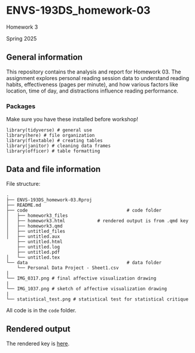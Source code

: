 # ENVS-193DS_homework-03
Homework 3

Spring 2025

## General information

This repository contains the analysis and report for Homework 03. The assignment explores personal reading session data to understand reading habits, effectiveness (pages per minute), and how various factors like location, time of day, and distractions influence reading performance.

### Packages

Make sure you have these installed before workshop!

```
library(tidyverse) # general use
library(here) # file organization
library(flextable) # creating tables
library(janitor) # cleaning data frames
library(officer) # table formatting
```

## Data and file information

File structure:

```
.
├── ENVS-193DS_homework-03.Rproj
├── README.md
├── code                                     # code folder
│   ├── homework3_files             
│   ├── homework3.html            # rendered output is from .qmd key
│   ├── homework3.qmd
│   ├── untitled_files
│   ├── untitled.aux
    ├── untitled.html 
    ├── untitled.log
    ├── untitled.pdf
│   └── untitled.tex
└── data                                     # data folder
    └── Personal Data Project - Sheet1.csv
|
└── IMG_0317.png # final affective visualization drawing
|
└── IMG_1037.png # sketch of affective visualization drawing
|
└── statistical_test.png # statistical test for statistical critique
```

All code is in the `code` folder.

## Rendered output

The rendered key is [here](file:///Users/tanveersingh/github/ENVS-193DS_homework-03/code/homework3.html).
